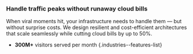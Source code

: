 ### Handle traffic peaks without runaway cloud bills

When viral moments hit, your infrastructure needs to handle them — but without
surprise costs. We design resilient and cost-efficient architectures that scale
seamlessly while cutting cloud bills by up to 50%.

- **300M+** visitors served per month
{.industries--features-list}
